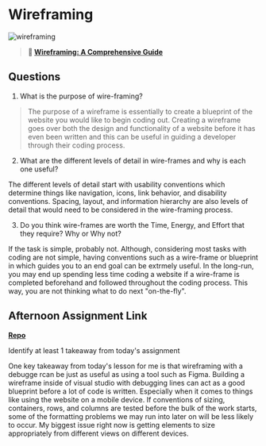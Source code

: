# Wireframing

![wireframing](https://bcw.blob.core.windows.net/public/img/courses/2293087935019893)

> **📖 [Wireframing: A Comprehensive Guide](https://codeworksacademy.com/fs-student-guide/resources/wk1/06-Wireframing)**

## Questions

1. What is the purpose of wire-framing? 

>The purpose of a wireframe is essentially to create a blueprint of the website you would like to begin coding out. Creating a wireframe goes over both the design and functionality of a website before it has even been written and this can be useful in guiding a developer through their coding process.

2. What are the different levels of detail in wire-frames and why is each one useful?

The different levels of detail start with usability conventions which determine things like navigation, icons, link behavior, and disability conventions. Spacing, layout, and information hierarchy are also levels of detail that would need to be considered in the wire-framing process.

3. Do you think wire-frames are worth the Time, Energy, and Effort that they require? Why or Why not?

If the task is simple, probably not. Although, considering most tasks with coding are not simple, having conventions such as a wire-frame or blueprint in which guides you to an end goal can be extrmely useful. In the long-run, you may end up spending less time coding a website if a wire-frame is completed beforehand and followed throughout the coding process. This way, you are not thinking what to do next "on-the-fly".

## Afternoon Assignment Link

**[Repo](https://github.com/havenfricke/afternoonchallenge2.3.22)**

Identify at least 1 takeaway from today's assignment

One key takeaway from today's lesson for me is that wireframing with a debugge rcan be just as useful as using a tool such as Figma. Building a wireframe inside of visual studio with debugging lines can act as a good blueprint before a lot of code is written. Especially when it comes to things like using the website on a mobile device. If conventions of sizing, containers, rows, and columns are tested before the bulk of the work starts, some of the formatting problems we may run into later on will be less likely to occur. My biggest issue right now is getting elements to size appropriately from different views on different devices.
